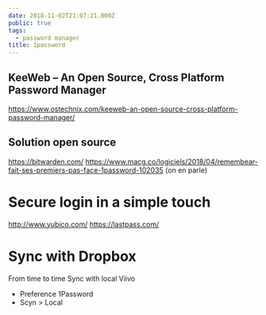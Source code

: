```yaml
---
date: 2018-11-02T21:07:21.000Z
public: true
tags:
  - password manager
title: 1password
---
```


KeeWeb – An Open Source, Cross Platform Password Manager
--------------------------------------------------------

<https://www.ostechnix.com/keeweb-an-open-source-cross-platform-password-manager/>

Solution open source
--------------------

<https://bitwarden.com/>
<https://www.macg.co/logiciels/2018/04/remembear-fait-ses-premiers-pas-face-1password-102035> (on en parle)

Secure login in a simple touch
==============================

<http://www.yubico.com/>
<https://lastpass.com/>

Sync with Dropbox
=================

From time to time Sync with local Viivo 

*   Preference 1Password
*   Scyn > Local
